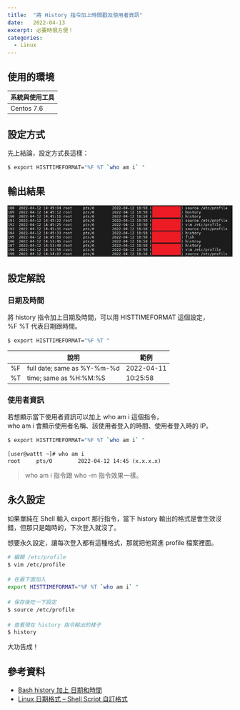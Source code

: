 ```yaml
---
title:  "將 History 指令加上時間戳及使用者資訊"
date:   2022-04-13
excerpt: 必要時很方便！
categories:
  - Linux 
---
```


## 使用的環境

| 系統與使用工具 | 
| ----- |  
| Centos 7.6 | 

## 設定方式
先上結論，設定方式長這樣：  
```bash
$ export HISTTIMEFORMAT="%F %T `who am i` "
```
## 輸出結果
![](/assets/images/2022-04-13-Linux-history-command-add-timestamp-and-user-information-14/1.jpg)  

## 設定解說
### 日期及時間
將 history 指令加上日期及時間，可以用 HISTTIMEFORMAT 這個設定，  
%F %T 代表日期跟時間。
```bash
$ export HISTTIMEFORMAT="%F %T "
``` 

|  | 說明  | 範例  |   
| ----- | ----- | ----- |    
| %F | full date; same as %Y-%m-%d | 2022-04-11 |   
| %T | time; same as %H:%M:%S | 10:25:58 |      

### 使用者資訊
若想顯示當下使用者資訊可以加上 who am i 這個指令，    
who am i 會顯示使用者名稱、該使用者登入的時間、使用者登入時的 IP。
```bash
$ export HISTTIMEFORMAT="%F %T `who am i` "  
```
```
[user@wattt ~]# who am i
root     pts/0        2022-04-12 14:45 (x.x.x.x)
```
> who am i 指令跟 who -m 指令效果一樣。

## 永久設定
如果單純在 Shell 輸入 export 那行指令，當下 history 輸出的格式是會生效沒錯，但那只是臨時的，下次登入就沒了。    

想要永久設定，讓每次登入都有這種格式，那就把他寫進 profile 檔案裡面。
```bash
# 編輯 /etc/profile
$ vim /etc/profile

# 在最下面加入
export HISTTIMEFORMAT="%F %T `who am i` "

# 保存後吃一下設定
$ source /etc/profile

# 查看現在 history 指令輸出的樣子
$ history
```
大功告成！

## 參考資料
- [Bash history 加上 日期和時間](https://blog.longwin.com.tw/2017/05/linux-bash-history-date-time-display-2017/)
- [Linux 日期格式 – Shell Script 自訂格式](https://www.ltsplus.com/linux/linux-date-format-shell-script) 